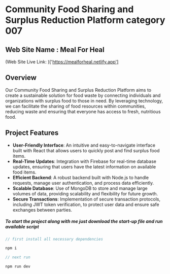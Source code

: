 # Community Food Sharing and Surplus Reduction Platform category 007
## Web Site Name : Meal For Heal
(Web Site Live Link: )['https://mealforheal.netlify.app']


## Overview
Our Community Food Sharing and Surplus Reduction Platform aims to create a sustainable solution for food waste by connecting individuals and organizations with surplus food to those in need. By leveraging technology, we can facilitate the sharing of food resources within communities, reducing waste and ensuring that everyone has access to fresh, nutritious food.

## Project Features
- **User-Friendly Interface**: An intuitive and easy-to-navigate interface built with React that allows users to quickly post and find surplus food items.
- **Real-Time Updates**: Integration with Firebase for real-time database updates, ensuring that users have the latest information on available food items.
- **Efficient Backend**: A robust backend built with Node.js to handle requests, manage user authentication, and process data efficiently.
- **Scalable Database**: Use of MongoDB to store and manage large volumes of data, providing scalability and flexibility for future growth.
- **Secure Transactions**: Implementation of secure transaction protocols, including JWT token verification, to protect user data and ensure safe exchanges between parties.


##### To start the project along with me just download the start-up file and run available script

```javascript
// first install all necessary dependencies

npm i

// next run

npm run dev

``` 
